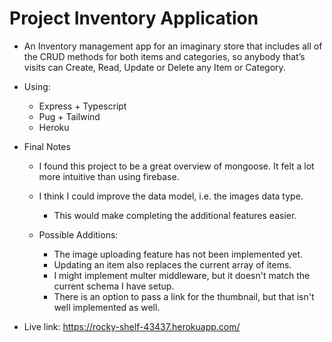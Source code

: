 # Project Inventory Application

- An Inventory management app for an imaginary store that includes all of the CRUD methods for both items and categories, so anybody that’s visits can Create, Read, Update or Delete any Item or Category.

- Using:

  - Express + Typescript
  - Pug + Tailwind
  - Heroku


- Final Notes

  - I found this project to be a great overview of mongoose. It felt a lot more intuitive than using firebase.
  - I think I could improve the data model, i.e. the images data type.
    - This would make completing the additional features easier.

  - Possible Additions:

    - The image uploading feature has not been implemented yet.
    - Updating an item also replaces the current array of items.
    - I might implement multer middleware, but it doesn't match the current schema I have setup.
    - There is an option to pass a link for the thumbnail, but that isn't well implemented as well.

- Live link: <https://rocky-shelf-43437.herokuapp.com/>
